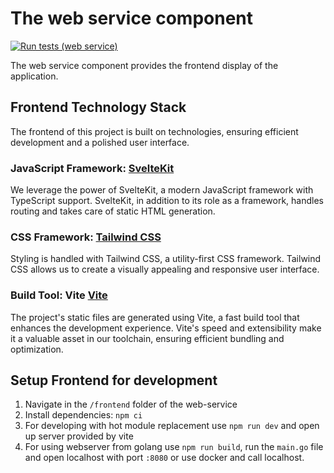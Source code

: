 # The web service component
[![Run tests (web service)](https://github.com/Onyxmoon/hsfl-master-ai-cloud-engineering/actions/workflows/run-tests-web-service.yml/badge.svg)](https://github.com/Onyxmoon/hsfl-master-ai-cloud-engineering/actions/workflows/run-tests-web-service.yml)

The web service component provides the frontend display of the application.

## Frontend Technology Stack
The frontend of this project is built on technologies, ensuring efficient development and a polished user interface.

### JavaScript Framework: [SvelteKit](https://kit.svelte.dev/)
We leverage the power of SvelteKit, a modern JavaScript framework with TypeScript support.
SvelteKit, in addition to its role as a framework, handles routing and takes care of static HTML generation.

### CSS Framework: [Tailwind CSS](https://tailwindcss.com/)
Styling is handled with Tailwind CSS, a utility-first CSS framework. Tailwind CSS allows us to create a visually appealing and responsive user interface.

### Build Tool: Vite [Vite](https://vitejs.dev/)
The project's static files are generated using Vite, a fast build tool that enhances the development experience. Vite's speed and extensibility make it a valuable asset in our toolchain, ensuring efficient bundling and optimization.

## Setup Frontend for development
1. Navigate in the `/frontend` folder of the web-service
2. Install dependencies: `npm ci`
3. For developing with hot module replacement use `npm run dev` and open up server provided by vite
4. For using webserver from golang use `npm run build`, run the `main.go` file and open localhost with port `:8080` or use docker and call localhost.